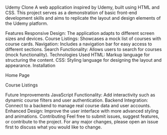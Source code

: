 Udemy Clone A web application inspired by Udemy, built using HTML and CSS. This project serves as a demonstration of basic front-end development skills and aims to replicate the layout and design elements of the Udemy platform.

Features Responsive Design: The application adapts to different screen sizes and devices. Course Listings: Showcases a mock list of courses with course cards. Navigation: Includes a navigation bar for easy access to different sections. Search Functionality: Allows users to search for courses (mock functionality). Technologies Used HTML: Markup language for structuring the content. CSS: Styling language for designing the layout and appearance. Installation

Home Page

Course Listings

Future Improvements JavaScript Functionality: Add interactivity such as dynamic course filters and user authentication. Backend Integration: Connect to a backend to manage real course data and user accounts. Enhanced Design: Improve the user interface with more advanced styling and animations. Contributing Feel free to submit issues, suggest features, or contribute to the project. For any major changes, please open an issue first to discuss what you would like to change.
